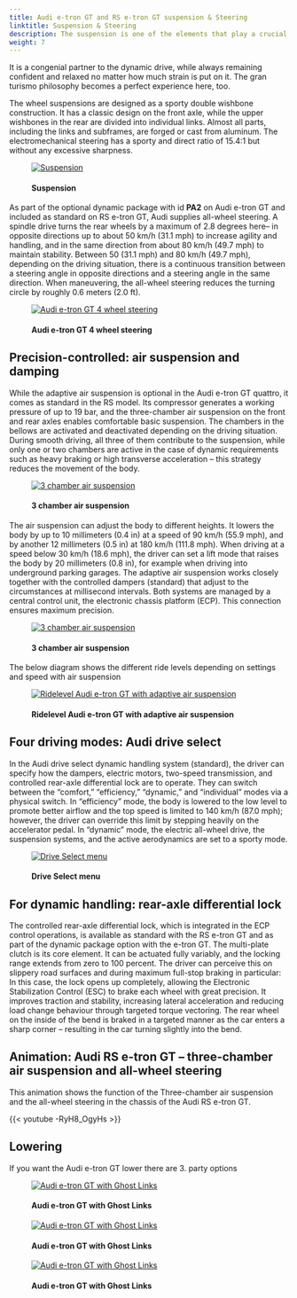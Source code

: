 ```yaml
---
title: Audi e-tron GT and RS e-tron GT suspension & Steering
linktitle: Suspension & Steering
description: The suspension is one of the elements that play a crucial role in shaping the harmonious overall character of the Audi e-tron GT quattro and the RS e-tron GT.
weight: 7
---
```

  <!-- markdownlint-disable MD033 -->
It is a congenial partner to the dynamic drive, while always remaining confident and relaxed no matter how much strain is put on it. The gran turismo philosophy becomes a perfect experience here, too.

The wheel suspensions are designed as a sporty double wishbone construction. It has a classic design on the front axle, while the upper wishbones in the rear are divided into individual links. Almost all parts, including the links and subframes, are forged or cast from aluminum. The electromechanical steering has a sporty and direct ratio of 15.4:1 but without any excessive sharpness. 

<figure>
    <a href="https://media.electrichasgoneaudi.net/multimedia/models/e-tron-gt/drivetrain/suspension/suspensions1.jpg">
        <img src="https://media.electrichasgoneaudi.net/multimedia/models/e-tron-gt/drivetrain/suspension/suspensions1s.jpg"
        alt="Suspension" title="Suspension">
    </a>
    <figcaption><h4>Suspension</h4></figcaption>
</figure>

As part of the optional dynamic package with id **PA2** on Audi e-tron GT and included as standard on RS e-tron GT, Audi supplies all-wheel steering. A spindle drive turns the rear wheels by a maximum of 2.8 degrees here– in opposite directions up to about 50 km/h (31.1 mph) to increase agility and handling, and in the same direction from about 80 km/h (49.7 mph) to maintain stability. Between 50 (31.1 mph) and 80 km/h (49.7 mph), depending on the driving situation, there is a continuous transition between a steering angle in opposite directions and a steering angle in the same direction. When maneuvering, the all-wheel steering reduces the turning circle by roughly 0.6 meters (2.0 ft).

<figure>
    <a href="https://media.electrichasgoneaudi.net/multimedia/models/e-tron-gt/drivetrain/suspension/4wheelsteering.jpg">
        <img src="https://media.electrichasgoneaudi.net/multimedia/models/e-tron-gt/drivetrain/suspension/4wheelsteerings.jpg"
        alt="Audi e-tron GT 4 wheel steering" title="Audi e-tron GT 4 wheel steering">
    </a>
    <figcaption><h4>Audi e-tron GT 4 wheel steering</h4></figcaption>
</figure>

## Precision-controlled: air suspension and damping

While the adaptive air suspension is optional in the Audi e-tron GT quattro, it comes as standard in the RS model. Its compressor generates a working pressure of up to 19 bar, and the three-chamber air suspension on the front and rear axles enables comfortable basic suspension. The chambers in the bellows are activated and deactivated depending on the driving situation. During smooth driving, all three of them contribute to the suspension, while only one or two chambers are active in the case of dynamic requirements such as heavy braking or high transverse acceleration – this strategy reduces the movement of the body.

<figure>
    <a href="https://media.electrichasgoneaudi.net/multimedia/models/e-tron-gt/drivetrain/suspension/suspension3.jpg">
        <img src="https://media.electrichasgoneaudi.net/multimedia/models/e-tron-gt/drivetrain/suspension/suspension3s.jpg"
        alt="3 chamber air suspension" title="3 chamber air suspension">
    </a>
    <figcaption><h4>3 chamber air suspension</h4></figcaption>
</figure>

The air suspension can adjust the body to different heights. It lowers the body by up to 10 millimeters (0.4 in) at a speed of 90 km/h (55.9 mph), and by another 12 millimeters (0.5 in) at 180 km/h (111.8 mph). When driving at a speed below 30 km/h (18.6 mph), the driver can set a lift mode that raises the body by 20 millimeters (0.8 in), for example when driving into underground parking garages. The adaptive air suspension works closely together with the controlled dampers (standard) that adjust to the circumstances at millisecond intervals. Both systems are managed by a central control unit, the electronic chassis platform (ECP). This connection ensures maximum precision.

<figure>
    <a href="https://media.electrichasgoneaudi.net/multimedia/models/e-tron-gt/drivetrain/suspension/suspension2.jpg">
        <img src="https://media.electrichasgoneaudi.net/multimedia/models/e-tron-gt/drivetrain/suspension/suspension2s.jpg"
        alt="3 chamber air suspension" title="3 chamber air suspension">
    </a>
    <figcaption><h4>3 chamber air suspension</h4></figcaption>
</figure>

The below diagram shows the different ride levels depending on settings and speed with air suspension

<figure>
    <a href="https://media.electrichasgoneaudi.net/multimedia/models/e-tron-gt/drivetrain/suspension/ridelevel.png">
        <img src="https://media.electrichasgoneaudi.net/multimedia/models/e-tron-gt/drivetrain/suspension/ridelevels.png"
        alt="Ridelevel Audi e-tron GT with adaptive air suspension" title="Ridelevel Audi e-tron GT with adaptive air suspension">
    </a>
    <figcaption><h4>Ridelevel Audi e-tron GT with adaptive air suspension</h4></figcaption>
</figure>

## Four driving modes: Audi drive select

In the Audi drive select dynamic handling system (standard), the driver can specify how the dampers, electric motors, two-speed transmission, and controlled rear-axle differential lock are to operate. They can switch between the “comfort,” “efficiency,” “dynamic,” and “individual” modes via a physical switch. In “efficiency” mode, the body is lowered to the low level to promote better airflow and the top speed is limited to 140 km/h (87.0 mph); however, the driver can override this limit by stepping heavily on the accelerator pedal. In “dynamic” mode, the electric all-wheel drive, the suspension systems, and the active aerodynamics are set to a sporty mode.

<figure>
    <a href="https://media.electrichasgoneaudi.net/multimedia/models/e-tron-gt/drivetrain/suspension/driveselect_1.jpg">
        <img src="https://media.electrichasgoneaudi.net/multimedia/models/e-tron-gt/drivetrain/suspension/driveselect_1s.jpg"
        alt="Drive Select menu" title="Drive Select menu">
    </a>
    <figcaption><h4>Drive Select menu</h4></figcaption>
</figure>

## For dynamic handling: rear-axle differential lock

The controlled rear-axle differential lock, which is integrated in the ECP control operations, is available as standard with the RS e-tron GT and as part of the dynamic package option with the e-tron GT. The multi-plate clutch is its core element. It can be actuated fully variably, and the locking range extends from zero to 100 percent. The driver can perceive this on slippery road surfaces and during maximum full-stop braking in particular: In this case, the lock opens up completely, allowing the Electronic Stabilization Control (ESC) to brake each wheel with great precision. It improves traction and stability, increasing lateral acceleration and reducing load change behaviour through targeted torque vectoring. The rear wheel on the inside of the bend is braked in a targeted manner as the car enters a sharp corner – resulting in the car turning slightly into the bend.

## Animation: Audi RS e-tron GT – three-chamber air suspension and all-wheel steering

This animation shows the function of the Three-chamber air suspension and the all-wheel steering in the chassis of the Audi RS e-tron GT.

{{< youtube -RyH8_OgyHs >}}

## Lowering

If you want the Audi e-tron GT lower there are 3. party options

<figure>
    <a href="https://media.electrichasgoneaudi.net/multimedia/models/e-tron-gt/drivetrain/suspension/lowering1.jpg">
        <img src="https://media.electrichasgoneaudi.net/multimedia/models/e-tron-gt/drivetrain/suspension/lowering1s.jpg"
        alt="Audi e-tron GT with Ghost Links" title="Audi e-tron GT with Ghost Links">
    </a>
    <figcaption><h4>Audi e-tron GT with Ghost Links</h4></figcaption>
</figure>

<figure>
    <a href="https://media.electrichasgoneaudi.net/multimedia/models/e-tron-gt/drivetrain/suspension/lowering2.jpg">
        <img src="https://media.electrichasgoneaudi.net/multimedia/models/e-tron-gt/drivetrain/suspension/lowering2s.jpg"
        alt="Audi e-tron GT with Ghost Links" title="Audi e-tron GT with Ghost Links">
    </a>
    <figcaption><h4>Audi e-tron GT with Ghost Links</h4></figcaption>
</figure>

<figure>
    <a href="https://media.electrichasgoneaudi.net/multimedia/models/e-tron-gt/drivetrain/suspension/lowering3.jpg">
        <img src="https://media.electrichasgoneaudi.net/multimedia/models/e-tron-gt/drivetrain/suspension/lowering3s.jpg"
        alt="Audi e-tron GT with Ghost Links" title="Audi e-tron GT with Ghost Links">
    </a>
    <figcaption><h4>Audi e-tron GT with Ghost Links</h4></figcaption>
</figure>
